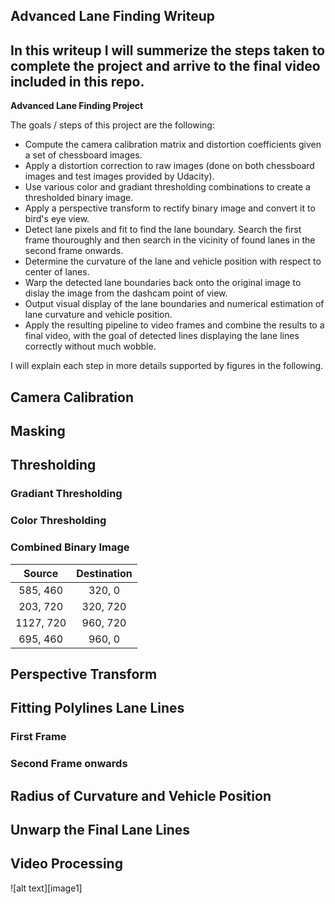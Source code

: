 ## Advanced Lane Finding Writeup 
In this writeup I will summerize the steps taken to complete the project and arrive to the final video included in this repo.
---

**Advanced Lane Finding Project**

The goals / steps of this project are the following:

* Compute the camera calibration matrix and distortion coefficients given a set of chessboard images.
* Apply a distortion correction to raw images (done on both chessboard images and test images provided by Udacity).
* Use various color and gradiant thresholding combinations to create a thresholded binary image.
* Apply a perspective transform to rectify binary image and convert it to bird's eye view.
* Detect lane pixels and fit to find the lane boundary. Search the first frame thouroughly and then search in the vicinity of found lanes in the second frame onwards.
* Determine the curvature of the lane and vehicle position with respect to center of lanes.
* Warp the detected lane boundaries back onto the original image to dislay the image from the dashcam point of view.
* Output visual display of the lane boundaries and numerical estimation of lane curvature and vehicle position.
* Apply the resulting pipeline to video frames and combine the results to a final video, with the goal of detected lines displaying the lane lines correctly without much wobble.

I will explain each step in more details supported by figures in the following.

[//]: # (Image References)

[binary_bird_drivee]: ./writeup_images/binary_driver_and_birds.png 
[first_frame_fit]: ./writeup_images/binary_first_frame_fit.png 
[second_frame_fit]: ./writeup_images/binary_second_frame_fit.png 
[CB_after_perspective]: ./writeup_images/chess_board_after_pt.png 
[CB_before_after_calib]: ./writeup_images/chessboard_before_after_calib.png 
[CB_before_perspective]: ./writeup_images/chess_board_before_pt.png 

[color_thresh]: ./writeup_images/Color_threshold.png 
[driver_and_birdseye]: ./writeup_images/driver_and_birdseye_view.png 
[finding_corners]: ./writeup_images/finding_corners.png 
[combined_threshold]: ./writeup_images/image_and_combined_threshold.png 
[image_green_lanes]: ./writeup_images/image_and_green_lanes.png 
[mask]: ./writeup_images/mask_file.png 


[persp_t_coordinates]: ./writeup_images/persp_transform_coords_for_vidframes.png 
[sobel_dir_thresh]: ./writeup_images/Sobel_direction.png 
[sobel_x_thresh]: ./writeup_images/Sobel_direction_x.png 
[sobel_y_thresh]: ./writeup_images/Sobel_direction_y.png 
[Sobel_mag_thresh]: ./writeup_images/Sobel_magnitude.png 
[test_camera_calib]: ./writeup_images/testimage_before_after_calib.png 


[video1]: ./finding_advanced_lanes.mp4 "Video"



## Camera Calibration



## Masking


## Thresholding

### Gradiant Thresholding

### Color Thresholding

### Combined Binary Image
| Source        | Destination   | 
|:-------------:|:-------------:| 
| 585, 460      | 320, 0        | 
| 203, 720      | 320, 720      |
| 1127, 720     | 960, 720      |
| 695, 460      | 960, 0        |

## Perspective Transform


## Fitting Polylines Lane Lines

### First Frame

### Second Frame onwards


## Radius of Curvature and Vehicle Position

## Unwarp the Final Lane Lines

## Video Processing




![alt text][image1]





